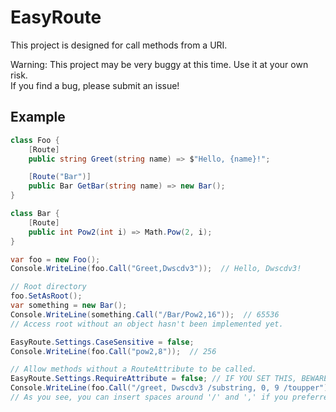 # EasyRoute

This project is designed for call methods from a URI.

Warning: This project may be very buggy at this time. Use it at your own risk.  
If you find a bug, please submit an issue!

## Example

``` C#
class Foo {
    [Route]
    public string Greet(string name) => $"Hello, {name}!";

    [Route("Bar")]
    public Bar GetBar(string name) => new Bar();
}

class Bar {
    [Route]
    public int Pow2(int i) => Math.Pow(2, i);
}
```

``` C#
var foo = new Foo();
Console.WriteLine(foo.Call("Greet,Dwscdv3"));  // Hello, Dwscdv3!

// Root directory
foo.SetAsRoot();
var something = new Bar();
Console.WriteLine(something.Call("/Bar/Pow2,16"));  // 65536
// Access root without an object hasn't been implemented yet.

EasyRoute.Settings.CaseSensitive = false;
Console.WriteLine(foo.Call("pow2,8"));  // 256

// Allow methods without a RouteAttribute to be called.
EasyRoute.Settings.RequireAttribute = false; // IF YOU SET THIS, BEWARE OF MALICIOUS CALLS!
Console.WriteLine(foo.Call("/greet, Dwscdv3 /substring, 0, 9 /toupper"));  // HELLO, DW
// As you see, you can insert spaces around '/' and ',' if you preferred.
```